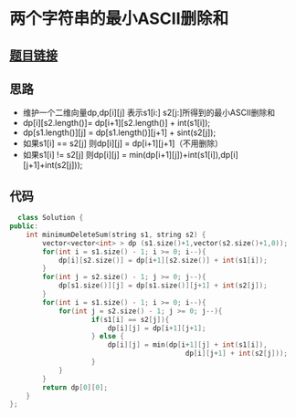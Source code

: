 # 两个字符串的最小ASCII删除和
## [题目链接](https://leetcode-cn.com/problems/minimum-ascii-delete-sum-for-two-strings/submissions/)
## 思路
- 维护一个二维向量dp,dp[i][j] 表示s1[i:] s2[j:]所得到的最小ASCII删除和
- dp[i][s2.length()]= dp[i+1][s2.length()] + int(s1[i]);
- dp[s1.length()][j] = dp[s1.length()][j+1] + sint(s2[j]);
- 如果s1[i] == s2[j] 则dp[i][j] = dp[i+1][j+1]（不用删除）
- 如果s1[i] != s2[j] 则dp[i][j] = min(dp[i+1][j])+int(s1[i]),dp[i][j+1]+int(s2[j]));

## 代码
```c++
  class Solution {
public:
    int minimumDeleteSum(string s1, string s2) {
        vector<vector<int> > dp (s1.size()+1,vector(s2.size()+1,0));
        for(int i = s1.size() - 1; i >= 0; i--){
            dp[i][s2.size()] = dp[i+1][s2.size()] + int(s1[i]);
        }
        for(int j = s2.size() - 1; j >= 0; j--){
            dp[s1.size()][j] = dp[s1.size()][j+1] + int(s2[j]);
        }
        for(int i = s1.size() - 1; i >= 0; i--){
            for(int j = s2.size() - 1; j >= 0; j--){
                    if(s1[i] == s2[j]){
                        dp[i][j] = dp[i+1][j+1];
                    } else {
                        dp[i][j] = min(dp[i+1][j] + int(s1[i]),
                                           dp[i][j+1] + int(s2[j]));
                    }
            }
        }
        return dp[0][0];
    }
};
```